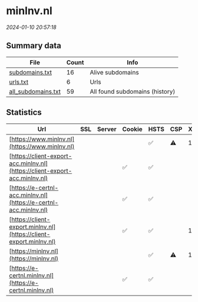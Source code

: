 # minlnv.nl
*2024-01-10 20:57:18*
## Summary data
| File       | Count | Info |
|------------|-------|------|
|[subdomains.txt](/data/minlnv.nl/subdomains.txt)|16|Alive subdomains|
|[urls.txt](/data/minlnv.nl/urls.txt)|6|Urls|
|[all_subdomains.txt](/data/minlnv.nl/all_subdomains.txt)|59|All found subdomains (history)|
## Statistics
| Url | SSL | Server | Cookie | HSTS | CSP | XFO | XXP | RP | Tech |Title |
|------------|-------|------|------|------|------|------|------|------|------|------|
|[https://www.minlnv.nl](https://www.minlnv.nl)| || |:white_check_mark: |:warning: | 1:white_check_mark: | 2:white_check_mark: | 3:white_check_mark: |||
|[https://client-export-acc.minlnv.nl](https://client-export-acc.minlnv.nl)| ||:white_check_mark: |:white_check_mark: | | | 2:white_check_mark: | 3:white_check_mark: |||
|[https://e-certnl-acc.minlnv.nl](https://e-certnl-acc.minlnv.nl)| ||:white_check_mark: |:white_check_mark: | | | 2:white_check_mark: | 3:white_check_mark: |||
|[https://client-export.minlnv.nl](https://client-export.minlnv.nl)| ||:white_check_mark: |:white_check_mark: | | 1:white_check_mark: | | 3:white_check_mark: |HSTS|Error 404--Not F...|
|[https://minlnv.nl](https://minlnv.nl)| || |:white_check_mark: |:warning: | 1:white_check_mark: | 2:white_check_mark: | 3:white_check_mark: |||
|[https://e-certnl.minlnv.nl](https://e-certnl.minlnv.nl)| ||:white_check_mark: |:white_check_mark: | | | 2:white_check_mark: | 3:white_check_mark: |||
